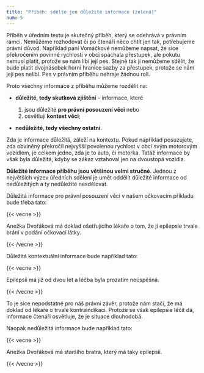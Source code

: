 ```yaml
---
title: "Příběh: sdělte jen důležité informace (zelená)"
num: 5
---
```

Příběh v úředním textu je skutečný příběh, který se odehrává v právním rámci. Nemůžeme rozhodovat či po čtenáři něco chtít jen tak, potřebujeme právní důvod. Například paní Vomáčkové nemůžeme napsat, že sice překročením povinné rychlosti v obci spáchala přestupek, ale pokutu nemusí platit, protože se nám líbí její pes. Stejně tak jí nemůžeme sdělit, že bude platit dvojnásobek horní hranice sazby za přestupek, protože se nám její pes nelíbí. Pes v právním příběhu nehraje žádnou roli.

Proto všechny informace z příběhu můžeme rozdělit na:

* **důležité, tedy skutková zjištění** – informace, které

  1. jsou důležité **pro právní posouzení věci** nebo
  2. osvětlují **kontext věci**;
* **nedůležité, tedy všechny ostatní**.

Zda je informace důležitá, záleží na kontextu. Pokud například posuzujete, zda obviněný překročil nejvyšší povolenou rychlost v obci svým motorovým vozidlem, je celkem jedno, zda je to auto, či motorka. Tatáž informace by však byla důležitá, kdyby se zákaz vztahoval jen na dvoustopá vozidla.

**Důležité informace příběhu jsou většinou velmi stručné**. Jednou z největších výzev úředních sdělení je umět oddělit důležité informace od nedůležitých a ty nedůležité nesdělovat.

Důležitá informace pro právní posouzení věci v našem očkovacím příkladu bude třeba tato:

{{< vecne >}}

Anežka Dvořáková má doklad ošetřujícího lékaře o tom, že jí epilepsie trvale brání v podání očkovací látky.

{{< /vecne >}}

Důležitá kontextuální informace bude například tato:

{{< vecne >}}

Epilepsii má již od dvou let a léčba byla prozatím neúspěšná.

{{< /vecne >}}

To je sice nepodstatné pro náš právní závěr, protože nám stačí, že má doklad od lékaře o trvalé kontraindikaci. Protože se však epilepsie léčit dá, informace čtenáři osvětluje, že je situace dlouhodobá.

Naopak nedůležitá informace bude například tato:

{{< vecne >}}

Anežka Dvořáková má staršího bratra, který má taky epilepsii.

{{< /vecne >}}